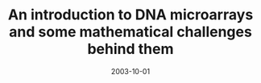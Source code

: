 ---
title: "An introduction to DNA microarrays and some mathematical challenges behind them"
collection: publications
permalink: /publications/2003-10-01-An-introduction-to-DNA-microarrays-and-some-mathematical-challenges-behind-them
date: 2003-10-01
pdf: '../files/Vert2003introduction.pdf'
paperurl: 'http://hdl.handle.net/2433/97609'
citation: 'J.-P. Vert.
An introduction to <span class="bibtex-protected">DNA</span> microarrays and some mathematical challenges behind them.
<em>物性研究</em>, 81(1):130–141, 2003.'
---